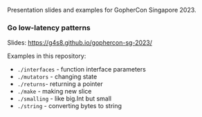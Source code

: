 Presentation slides and examples for GopherCon Singapore 2023.

### Go low-latency patterns

Slides: https://g4s8.github.io/gophercon-sg-2023/

Examples in this repository:
 - `./interfaces` - function interface parameters
 - `./mutators` - changing state
 - `./returns`- returning a pointer
 - `./make` - making new slice
 - `./smalling` - like big.Int but small
 - `./string` - converting bytes to string
